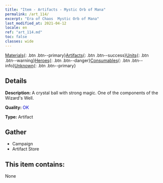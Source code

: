 ```yaml
---
title: "Item - Artifacts - Mystic Orb of Mana"
permalink: /art_114/
excerpt: "Era of Chaos  Mystic Orb of Mana"
last_modified_at: 2021-04-12
locale: en
ref: "art_114.md"
toc: false
classes: wide
---
```

 [Materials](/Items/){: .btn .btn--primary}[Artifacts](/Items/Artifacts/){: .btn .btn--success}[Units](/Items/Units/){: .btn .btn--warning}[Heroes](/Items/Heroes/){: .btn .btn--danger}[Consumables](/Items/Consumables/){: .btn .btn--info}[Unknown](/Items/Unknown/){: .btn .btn--primary}

## Details
 **Description:** A crystal ball with strong magic. One of the components of the Wizard's Well.

 **Quality:** <span style="color: #0000CD">OK</span>

 **Type:** Artifact

## Gather

*    Campaign 
*    Artifact Store 

## This item contains:

  None

